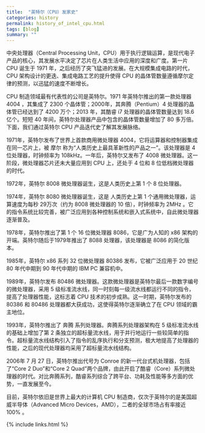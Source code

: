 ```yaml
---
title:  "英特尔（CPU）发家史"
categories: history
permalink: history_of_intel_cpu.html
tags: [blog]
summary: ""
---
```


中央处理器（Central Processing Unit，CPU）用于执行逻辑运算，是现代电子产品的核心，其发展水平决定了芯片在人类生活中应用的深度和广度。第一片 CPU 诞生于 1971 年，之后经历了突飞猛进的发展。在大规模集成电路的时代，CPU 架构设计的更迭、集成电路工艺的提升使得 CPU 的晶体管数量遵循摩尔定律的预测，以迅猛的速度不断增长。

CPU 制造领域最有代表性的公司是英特尔。1971 年英特尔推出的第一款处理器 4004 ，其集成了 2300 个晶体管；2000年，其奔腾（Pentium）4 处理器的晶体管已经达到了 4200 万个；2013 年，其酷睿 i7 处理器的晶体管数量达到 18.6 亿个。短短 40 年间，英特尔处理器产品中包含的晶体管数量增加了 80 多万倍。下面，我们通过英特尔 CPU 产品迭代史了解其发展脉络。

1971年，英特尔发布了世界上首款商用微处理器 4004，它将运算器和控制器集成在同一芯片上，被 摩尔 称为“人类历史上最具革新性的产品之一”。该处理器是 4 位处理器，时钟频率为 108kHz。一年后，英特尔又发布了 4008 微处理器。这一阶段，微处理器芯片还未大量应用到 CPU 上，还处于 4 位和 8 位低档微处理器的时代。

1972年，英特尔 8008 微处理器诞生，这是人类历史上第 1 个 8 位处理器。

1974年，英特尔 8080 微处理器诞生，这是 人类历史上第 1 个通用微处理器，运算速度为每秒 29万次（约为 8008 微处理器的 10 倍），时钟频率为 2MHz 。它的指令系统比较完善，被广泛应用到各种控制系统和嵌入式系统中，自此微处理器逐渐普及。

1978年，英特尔推出了第 1 个 16 位微处理器 8086，它是广为人知的 x86 架构的开端。英特尔随后于1979年推出了 8088 处理器，该处理器是 8086 的简化版本。

1985年，英特尔 x86 系列 32 位微处理器 80386 发布，它被广泛应用于 20 世纪 80 年代中期到 90 年代中期的 IBM PC 兼容机中。

1989年，英特尔发布 80486 微处理器。这款微处理器是英特尔最后一款数字编号的微处理器，采用 5 级标准流水线，同一时刻每一级流水线都运行不同的指令，提高了处理器性能，这标志着 CPU 技术的初步成熟。这一时期，英特尔发布的 80386 和 80486 处理器都大获成功，这使得英特尔逐渐确立了在 CPU 领域的霸主地位。

1993年，英特尔推出了 奔腾 系列处理器。奔腾系列处理器架构在 5 级标准流水线的基础上增加了第 2 条独立的超标量流水线，用于并行地运行一些较简单的指令。超标量流水线结构引入了指令的乱序执行和分支预测，极大地提高了处理器的性能，之后的现代处理器均采用了超标量流水线结构。

2006年 7 月 27 日，英特尔推出代号为 Conroe 的新一代台式机处理器，包括了“Core 2 Duo”和“Core 2 Quad”两个品牌，由此开启了酷睿（Core）系列微处理器的时代。对比奔腾系列，酷睿系列综合了跨平台、功耗及性能等多方面的优势，一直发展至今。

目前，英特尔依旧是世界上最大的计算机 CPU 制造商，仅次于英特尔的是美国超威半导体（Advanced Micro Devices，AMD），二者的全球市场占有率接近 100% 。

{% include links.html %}
